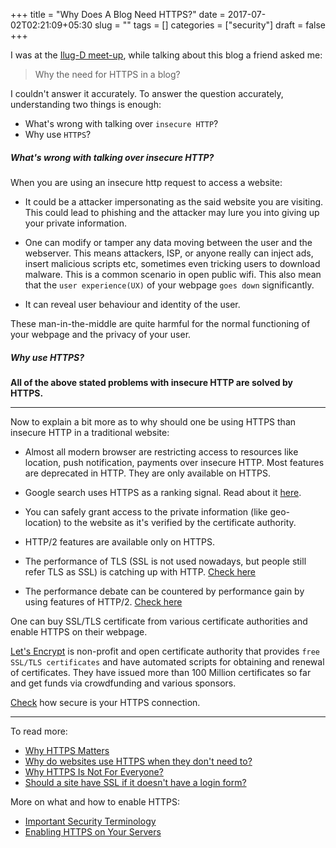 +++
title = "Why Does A Blog Need HTTPS?"
date = 2017-07-02T02:21:09+05:30
slug = ""
tags = []
categories = ["security"]
draft = false
+++

I was at the [Ilug-D meet-up](//ilugd.github.io/), while talking about this blog a friend asked me:

> Why the need for HTTPS in a blog?

I couldn't answer it accurately. To answer the question accurately, understanding two things is enough:

- What's wrong with talking over `insecure HTTP`?
- Why use `HTTPS`?

##### What's wrong with talking over insecure HTTP?
When you are using an insecure http request to access a website:
    
- It could be a attacker impersonating as the said website you are visiting. This could lead to phishing and 
the attacker may lure you into giving up your private information.

- One can modify or tamper any data moving between the user and the webserver. This means attackers, ISP, or 
anyone really can inject ads, insert malicious scripts etc, sometimes even tricking users to download malware.
This is a common scenario in open public wifi. This also mean that the `user experience(UX)` of your webpage 
`goes down` significantly.

- It can reveal user behaviour and identity of the user.


These man-in-the-middle are quite harmful for the normal functioning of your webpage and the privacy of your user.

##### Why use HTTPS?
**All of the above stated problems with insecure HTTP are solved by HTTPS.**

---

Now to explain a bit more as to why should one be using HTTPS than insecure HTTP in a traditional website:

- Almost all modern browser are restricting access to resources like location, push notification, payments
over insecure HTTP. Most features are deprecated in HTTP. They are only available on HTTPS.

- Google search uses HTTPS as a ranking signal. Read about it [here](//webmasters.googleblog.com/2014/08/https-as-ranking-signal.html).

- You can safely grant access to the private information (like geo-location) to the website as it's verified by the certificate authority.

- HTTP/2 features are available only on HTTPS.

- The performance of TLS (SSL is not used nowadays, but people still refer TLS as SSL) is catching up with HTTP. [Check here](//istlsfastyet.com)

- The performance debate can be countered by performance gain by using features of HTTP/2. [Check here](//www.httpvshttps.com/)

One can buy SSL/TLS certificate from various certificate authorities and enable HTTPS on their webpage.

[Let's Encrypt](//letsencrypt.org/) is non-profit and open certificate authority that provides `free SSL/TLS certificates` and have automated 
scripts for obtaining and renewal of certificates. They have issued more than 100 Million certificates so far and get funds 
via crowdfunding and various sponsors.

[Check](//www.ssllabs.com/ssltest/) how secure is your HTTPS connection.

---

To read more:

- [Why HTTPS Matters](//developers.google.com/web/fundamentals/security/encrypt-in-transit/why-https)
- [Why do websites use HTTPS when they don't need to?](//security.stackexchange.com/questions/52856/why-do-websites-use-https-when-they-dont-need-to)
- [Why HTTPS Is Not For Everyone?](//www.cloudways.com/blog/why-to-use-https/)
- [Should a site have SSL if it doesn't have a login form?](//security.stackexchange.com/questions/38832/should-a-site-have-ssl-if-it-doesnt-have-a-login-form)

More on what and how to enable HTTPS:

- [Important Security Terminology](//developers.google.com/web/fundamentals/security/encrypt-in-transit/intro-to-security-terminology)
- [Enabling HTTPS on Your Servers](//developers.google.com/web/fundamentals/security/encrypt-in-transit/enable-https)

